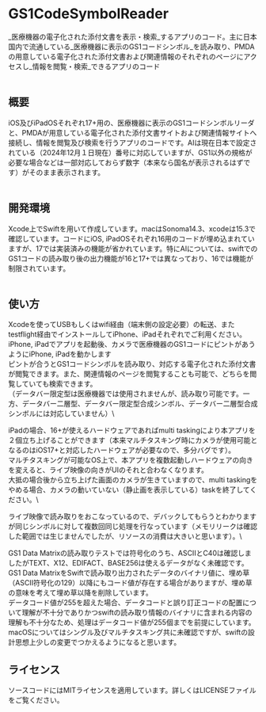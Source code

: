 # GS1CodeSymbolReader
_医療機器の電子化された添付文書を表示・検索_するアプリのコード。主に日本国内で流通している_医療機器に表示のGS1コードシンボル_を読み取り、PMDAの用意している電子化された添付文書および関連情報のそれぞれのページにアクセスし_情報を閲覧・検索_できるアプリのコード\
 
## 概要
iOS及びiPadOSそれぞれ17+用の、医療機器に表示のGS1コードシンボルリーダと、PMDAが用意している電子化された添付文書サイトおよび関連情報サイトへ接続し、情報を閲覧及び検索を行うアプリのコードです。AIは現在日本で設定されている（2024年12月１日現在）番号に対応していますが、GS1以外の規格が必要な場合などは一部対応しておらず数字（本来なら国名が表示されるはずです）がそのまま表示されます。\
 
## 開発環境
Xcode上でSwiftを用いて作成しています。macはSonoma14.3、xcodeは15.3で確認しています。コードにiOS, iPadOSそれぞれ16用のコードが埋め込まれていますが、17では実装済みの機能が省かれています。特にAIについては、swiftでのGS1コードの読み取り後の出力機能が16と17+では異なっており、16では機能が制限されています。\
 
## 使い方
Xcodeを使ってUSBもしくはwifi経由（端末側の設定必要）の転送、またtestflight経由でインストールしてiPhone、iPadそれぞれでご利用ください。\
iPhone, iPadでアプリを起動後、カメラで医療機器のGS1コードにピントがあうようにiPhone, iPadを動かします\
ピントが合うとGS1コードシンボルを読み取り、対応する電子化された添付文書が閲覧できます。また、関連情報のページを閲覧することも可能で、どちらを閲覧していても検索できます。\
（データバー限定型は医療機器では使用されませんが、読み取り可能です。一方、データバー二層型、データバー限定型合成シンボル、データバー二層型合成シンボルには対応していません）\

iPadの場合、16+が使えるハードウェアであればmulti taskingにより本アプリを２個立ち上げることができます（本来マルチタスキング時にカメラが使用可能となるのはiOS17+と対応したハードウェアが必要なので、多分バグです）。\
マルチタスキングが可能なOS上で、本アプリを複数起動しハードウェアの向きを変えると、ライブ映像の向きがUIのそれと合わなくなります。\
大抵の場合後から立ち上げた画面のカメラが生きていますので、multi taskingをやめる場合、カメラの動いていない（静止画を表示している）taskを終了してください。\

ライブ映像で読み取りをおこなっているので、デバックしてもらうとわかりますが同じシンボルに対して複数回同じ処理を行なっています（メモリリークは確認した範囲では生じませんでしたが、リソースの消費は大きいと思います）。\

GS1 Data Matrixの読み取りテストでは符号化のうち、ASCIIとC40は確認しましたがTEXT、X12、EDIFACT、BASE256は使えるデータがなく未確認です。\
GS1 Data MatrixをSwiftで読み取り出力されたデータのバイナリ値に、埋め草（ASCII符号化の129）以降にもコード値が存在する場合がありますが、埋め草の意味を考えて埋め草以降を削除しています。\
データコード値が255を超えた場合、データコードと誤り訂正コードの配置について理解が不十分でありかつswiftの読み取り情報のバイナリに含まれる内容の理解も不十分なため、処理はデータコード値が255個までを前提にしています。\
macOSについてはシングル及びマルチタスキング共に未確認ですが、swiftの設計思想上少しの変更でつかえるようになると思います。  

## ライセンス
ソースコードにはMITライセンスを適用しています。詳しくはLICENSEファイルをご覧ください。  
